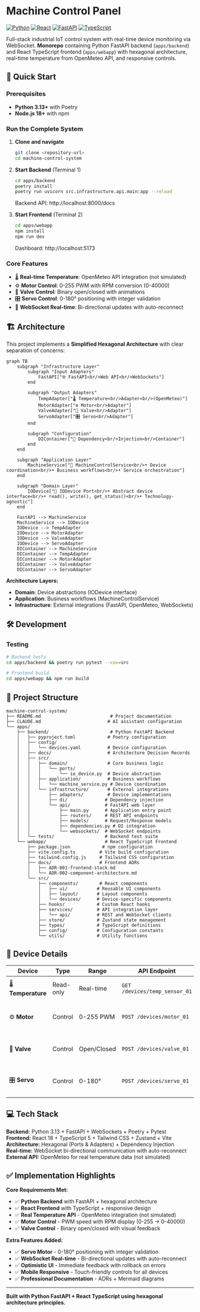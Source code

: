 # Machine Control Panel

[![Python](https://img.shields.io/badge/Python-3.13+-blue.svg)](https://python.org)
[![React](https://img.shields.io/badge/React-18+-61DAFB.svg)](https://reactjs.org/)
[![FastAPI](https://img.shields.io/badge/FastAPI-0.100+-green.svg)](https://fastapi.tiangolo.com/)
[![TypeScript](https://img.shields.io/badge/TypeScript-5+-3178C6.svg)](https://www.typescriptlang.org/)

Full-stack industrial IoT control system with real-time device monitoring via WebSocket. **Monorepo** containing Python FastAPI backend (`apps/backend`) and React TypeScript frontend (`apps/webapp`) with hexagonal architecture, real-time temperature from OpenMeteo API, and responsive controls.

## 🚀 Quick Start

### Prerequisites
- **Python 3.13+** with Poetry
- **Node.js 18+** with npm

### Run the Complete System

1. **Clone and navigate**
   ```bash
   git clone <repository-url>
   cd machine-control-system
   ```

2. **Start Backend** (Terminal 1)
   ```bash
   cd apps/backend
   poetry install
   poetry run uvicorn src.infrastructure.api.main:app --reload
   ```
   Backend API: http://localhost:8000/docs

3. **Start Frontend** (Terminal 2)
   ```bash
   cd apps/webapp
   npm install
   npm run dev
   ```
   Dashboard: http://localhost:5173

### Core Features
- 🌡️ **Real-time Temperature**: OpenMeteo API integration (not simulated)
- ⚙️ **Motor Control**: 0-255 PWM with RPM conversion (0-40000)
- 🔧 **Valve Control**: Binary open/closed with animations
- 🎛️ **Servo Control**: 0-180° positioning with integer validation
- 📡 **WebSocket Real-time**: Bi-directional updates with auto-reconnect

## 🏗️ Architecture

This project implements a **Simplified Hexagonal Architecture** with clear separation of concerns:

```mermaid
graph TB
    subgraph "Infrastructure Layer"
        subgraph "Input Adapters"
            FastAPI["🌐 FastAPI<br/>Web API<br/>WebSockets"]
        end
        
        subgraph "Output Adapters"
            TempAdapter["🌡️ Temperature<br/>Adapter<br/>(OpenMeteo)"]
            MotorAdapter["⚙️ Motor<br/>Adapter"]
            ValveAdapter["🔧 Valve<br/>Adapter"]
            ServoAdapter["🎛️ Servo<br/>Adapter"]
        end
        
        subgraph "Configuration"
            DIContainer["💉 Dependency<br/>Injection<br/>Container"]
        end
    end
    
    subgraph "Application Layer"
        MachineService["🚀 MachineControlService<br/>• Device coordination<br/>• Business workflows<br/>• Service orchestration"]
    end
    
    subgraph "Domain Layer"
        IODevice["🎯 IODevice Port<br/>• Abstract device interface<br/>• read(), write(), get_status()<br/>• Technology-agnostic"]
    end
    
    FastAPI --> MachineService
    MachineService --> IODevice
    IODevice --> TempAdapter
    IODevice --> MotorAdapter
    IODevice --> ValveAdapter
    IODevice --> ServoAdapter
    DIContainer --> MachineService
    DIContainer --> TempAdapter
    DIContainer --> MotorAdapter
    DIContainer --> ValveAdapter
    DIContainer --> ServoAdapter
```

**Architecture Layers:**
- **Domain**: Device abstractions (IODevice interface)
- **Application**: Business workflows (MachineControlService)  
- **Infrastructure**: External integrations (FastAPI, OpenMeteo, WebSockets)

## 🛠️ Development

### Testing
```bash
# Backend tests
cd apps/backend && poetry run pytest --cov=src

# Frontend build 
cd apps/webapp && npm run build
```

## 📁 Project Structure

```
machine-control-system/
├── README.md                          # Project documentation
├── CLAUDE.md                         # AI assistant configuration
└── apps/
    ├── backend/                       # Python FastAPI Backend
    │   ├── pyproject.toml            # Poetry configuration
    │   ├── config/
    │   │   └── devices.yaml          # Device configuration  
    │   ├── docs/                     # Architecture Decision Records
    │   ├── src/
    │   │   ├── domain/               # Core business logic
    │   │   │   └── ports/
    │   │   │       └── io_device.py  # Device abstraction
    │   │   ├── application/          # Business workflows
    │   │   │   └── machine_service.py # Device coordination
    │   │   └── infrastructure/       # External integrations
    │   │       ├── adapters/         # Device implementations
    │   │       ├── di/              # Dependency injection
    │   │       └── api/             # FastAPI web layer
    │   │           ├── main.py      # Application entry point
    │   │           ├── routers/     # REST API endpoints
    │   │           ├── models/      # Request/Response models
    │   │           ├── dependencies.py # DI integration
    │   │           └── websockets/  # WebSocket endpoints
    │   └── tests/                   # Backend test suite
    └── webapp/                      # React TypeScript Frontend
        ├── package.json            # npm configuration
        ├── vite.config.ts         # Vite build configuration
        ├── tailwind.config.js     # Tailwind CSS configuration
        ├── docs/                  # Frontend ADRs
        │   ├── ADR-001-frontend-stack.md
        │   └── ADR-002-component-architecture.md
        └── src/
            ├── components/        # React components
            │   ├── ui/           # Reusable UI components
            │   ├── layout/       # Layout components  
            │   └── devices/      # Device-specific components
            ├── hooks/            # Custom React hooks
            ├── services/         # API integration layer
            │   └── api/          # REST and WebSocket clients
            ├── store/            # Zustand state management
            ├── types/            # TypeScript definitions
            ├── config/           # Configuration constants
            └── utils/            # Utility functions
```

## 🎯 Device Details

| Device | Type | Range | API Endpoint | Features |
|--------|------|-------|--------------|----------|
| 🌡️ **Temperature** | Read-only | Real-time | `GET /devices/temp_sensor_01` | OpenMeteo API, 2min polling |
| ⚙️ **Motor** | Control | 0-255 PWM | `POST /devices/motor_01` | Speed simulation, RPM display |
| 🔧 **Valve** | Control | Open/Closed | `POST /devices/valve_01` | Binary state, visual feedback |
| 🎛️ **Servo** | Control | 0-180° | `POST /devices/servo_01` | Integer angles, precise positioning |

## 💻 Tech Stack

**Backend:** Python 3.13 + FastAPI + WebSockets + Poetry + Pytest  
**Frontend:** React 18 + TypeScript 5 + Tailwind CSS + Zustand + Vite  
**Architecture:** Hexagonal (Ports & Adapters) + Dependency Injection  
**Real-time:** WebSocket bi-directional communication with auto-reconnect  
**External API:** OpenMeteo for real temperature data (not simulated)

## ✅ Implementation Highlights

**Core Requirements Met:**
- ✅ **Python Backend** with FastAPI + hexagonal architecture
- ✅ **React Frontend** with TypeScript + responsive design  
- ✅ **Real Temperature API** - OpenMeteo integration (not simulated)
- ✅ **Motor Control** - PWM speed with RPM display (0-255 → 0-40000)
- ✅ **Valve Control** - Binary open/closed with visual feedback

**Extra Features Added:**
- ✅ **Servo Motor** - 0-180° positioning with integer validation
- ✅ **WebSocket Real-time** - Bi-directional updates with auto-reconnect
- ✅ **Optimistic UI** - Immediate feedback with rollback on errors
- ✅ **Mobile Responsive** - Touch-friendly controls for all devices
- ✅ **Professional Documentation** - ADRs + Mermaid diagrams

---

**Built with Python FastAPI + React TypeScript using hexagonal architecture principles.**